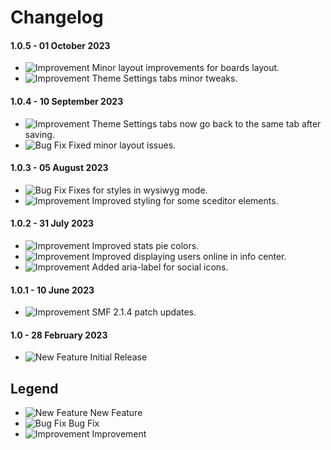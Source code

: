 # Changelog

#### 1.0.5 - 01 October 2023
- ![Improvement](https://smftricks.com/assets/changelog/tag--pencil.png) Minor layout improvements for boards layout.
- ![Improvement](https://smftricks.com/assets/changelog/tag--pencil.png) Theme Settings tabs minor tweaks.

#### 1.0.4 - 10 September 2023
- ![Improvement](https://smftricks.com/assets/changelog/tag--pencil.png) Theme Settings tabs now go back to the same tab after saving.
- ![Bug Fix](https://smftricks.com/assets/changelog/bug--minus.png) Fixed minor layout issues.

#### 1.0.3 - 05 August 2023
- ![Bug Fix](https://smftricks.com/assets/changelog/bug--minus.png) Fixes for styles in wysiwyg mode.
- ![Improvement](https://smftricks.com/assets/changelog/tag--pencil.png) Improved styling for some sceditor elements.

#### 1.0.2 - 31 July 2023
- ![Improvement](https://smftricks.com/assets/changelog/tag--pencil.png) Improved stats pie colors.
- ![Improvement](https://smftricks.com/assets/changelog/tag--pencil.png) Improved displaying users online in info center.
- ![Improvement](https://smftricks.com/assets/changelog/tag--pencil.png) Added aria-label for social icons.

#### 1.0.1 - 10 June 2023
- ![Improvement](https://smftricks.com/assets/changelog/tag--pencil.png) SMF 2.1.4 patch updates.

#### 1.0 - 28 February 2023
- ![New Feature](https://smftricks.com/assets/changelog/tag--plus.png) Initial Release

## Legend
- ![New Feature](https://smftricks.com/assets/changelog/tag--plus.png) New Feature
- ![Bug Fix](https://smftricks.com/assets/changelog/bug--minus.png) Bug Fix
- ![Improvement](https://smftricks.com/assets/changelog/tag--pencil.png) Improvement